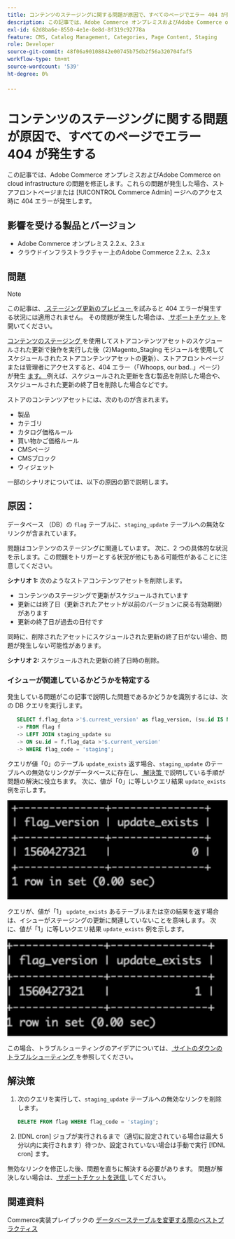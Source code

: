 ```yaml
---
title: コンテンツのステージングに関する問題が原因で、すべてのページでエラー 404 が発生する
description: この記事では、Adobe Commerce オンプレミスおよびAdobe Commerce on cloud infrastructure の問題を修正します。これらの問題が発生した場合、ストアフロントページまたは [!UICONTROL Commerce Admin] ージへのアクセス時に 404 エラーが発生します。
exl-id: 62d8ba6e-8550-4e1e-8e8d-8f319c92778a
feature: CMS, Catalog Management, Categories, Page Content, Staging
role: Developer
source-git-commit: 48f06a90108842e00745b75db2f56a320704faf5
workflow-type: tm+mt
source-wordcount: '539'
ht-degree: 0%

---
```


# コンテンツのステージングに関する問題が原因で、すべてのページでエラー 404 が発生する

この記事では、Adobe Commerce オンプレミスおよびAdobe Commerce on cloud infrastructure の問題を修正します。これらの問題が発生した場合、ストアフロントページまたは [!UICONTROL Commerce Admin] ージへのアクセス時に 404 エラーが発生します。

## 影響を受ける製品とバージョン

* Adobe Commerce オンプレミス 2.2.x、2.3.x
* クラウドインフラストラクチャー上のAdobe Commerce 2.2.x、2.3.x

## 問題

>[!NOTE]
>
>この記事は、[ ステージング更新のプレビュー ](https://experienceleague.adobe.com/ja/docs/commerce-admin/content-design/guide-overview#preview-the-scheduled-change) を試みると 404 エラーが発生する状況には適用されません。 その問題が発生した場合は、[ サポートチケット ](https://experienceleague.adobe.com/ja/docs/commerce-knowledge-base/kb/help-center-guide/magento-help-center-user-guide#support-case) を開いてください。

[ コンテンツのステージング ](https://experienceleague.adobe.com/docs/commerce-admin/content-design/staging/content-staging.html?lang=ja) を使用してストアコンテンツアセットのスケジュールされた更新で操作を実行した後（2&rbrace;Magento\_Staging モジュールを使用してスケジュールされたストアコンテンツアセットの更新）、ストアフロントページまたは管理者にアクセスすると、404 エラー（「Whoops, our bad..」ページ）が発生 [ ます。 ](https://developer.adobe.com/commerce/php/module-reference/)例えば、スケジュールされた更新を含む製品を削除した場合や、スケジュールされた更新の終了日を削除した場合などです。

ストアのコンテンツアセットには、次のものが含まれます。

* 製品
* カテゴリ
* カタログ価格ルール
* 買い物かご価格ルール
* CMSページ
* CMSブロック
* ウィジェット

一部のシナリオについては、以下の原因の節で説明します。

## 原因：

データベース （DB）の `flag` テーブルに、`staging_update` テーブルへの無効なリンクが含まれています。

問題はコンテンツのステージングに関連しています。 次に、2 つの具体的な状況を示します。この問題をトリガーとする状況が他にもある可能性があることに注意してください。

**シナリオ 1:** 次のようなストアコンテンツアセットを削除します。

* コンテンツのステージングで更新がスケジュールされています
* 更新には終了日（更新されたアセットが以前のバージョンに戻る有効期限）があります
* 更新の終了日が過去の日付です

同時に、削除されたアセットにスケジュールされた更新の終了日がない場合、問題が発生しない可能性があります。

**シナリオ 2:** スケジュールされた更新の終了日時の削除。

### イシューが関連しているかどうかを特定する

発生している問題がこの記事で説明した問題であるかどうかを識別するには、次の DB クエリを実行します。

```sql
   SELECT f.flag_data >'$.current_version' as flag_version, (su.id IS NOT NULL) as update_exists
   -> FROM flag f
   -> LEFT JOIN staging_update su
   -> ON su.id = f.flag_data >'$.current_version'
   -> WHERE flag_code = 'staging';
```

クエリが値「0」のテーブル `update_exists` 返す場合、`staging_update` のテーブルへの無効なリンクがデータベースに存在し、[ 解決策 ](#solution) で説明している手順が問題の解決に役立ちます。 次に、値が「0」に等しいクエリ結果 `update_exists` 例を示します。

![update_exists_0.png](assets/update_exists_0.png)

クエリが、値が「1」 `update_exists` あるテーブルまたは空の結果を返す場合は、イシューがステージングの更新に関連していないことを意味します。 次に、値が「1」に等しいクエリ結果 `update_exists` 例を示します。

![updates_exist_1.png](assets/updates_exist_1.png)

この場合、トラブルシューティングのアイデアについては、[ サイトのダウンのトラブルシューティング ](https://experienceleague.adobe.com/ja/docs/experience-cloud-kcs/kbarticles/ka-27152) を参照してください。

## 解決策

1. 次のクエリを実行して、`staging_update` テーブルへの無効なリンクを削除します。

   ```sql
   DELETE FROM flag WHERE flag_code = 'staging';
   ```

1. [!DNL cron] ジョブが実行されるまで（適切に設定されている場合は最大 5 分以内に実行されます）待つか、設定されていない場合は手動で実行 [!DNL cron] ます。

無効なリンクを修正した後、問題を直ちに解決する必要があります。 問題が解決しない場合は、[ サポートチケットを送信 ](https://experienceleague.adobe.com/ja/docs/commerce-knowledge-base/kb/help-center-guide/magento-help-center-user-guide#support-case) してください。

## 関連資料

Commerce実装プレイブックの [ データベーステーブルを変更する際のベストプラクティス ](https://experienceleague.adobe.com/ja/docs/commerce-operations/implementation-playbook/best-practices/development/modifying-core-and-third-party-tables#why-adobe-recommends-avoiding-modifications)
